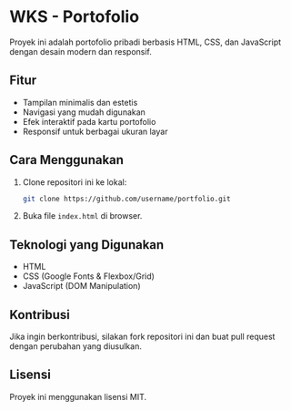 
# WKS - Portofolio

Proyek ini adalah portofolio pribadi berbasis HTML, CSS, dan JavaScript dengan desain modern dan responsif.

## Fitur
- Tampilan minimalis dan estetis
- Navigasi yang mudah digunakan
- Efek interaktif pada kartu portofolio
- Responsif untuk berbagai ukuran layar

## Cara Menggunakan
1. Clone repositori ini ke lokal:
   ```sh
   git clone https://github.com/username/portfolio.git
   ```
2. Buka file `index.html` di browser.

## Teknologi yang Digunakan
- HTML
- CSS (Google Fonts & Flexbox/Grid)
- JavaScript (DOM Manipulation)

## Kontribusi
Jika ingin berkontribusi, silakan fork repositori ini dan buat pull request dengan perubahan yang diusulkan.

## Lisensi
Proyek ini menggunakan lisensi MIT.

